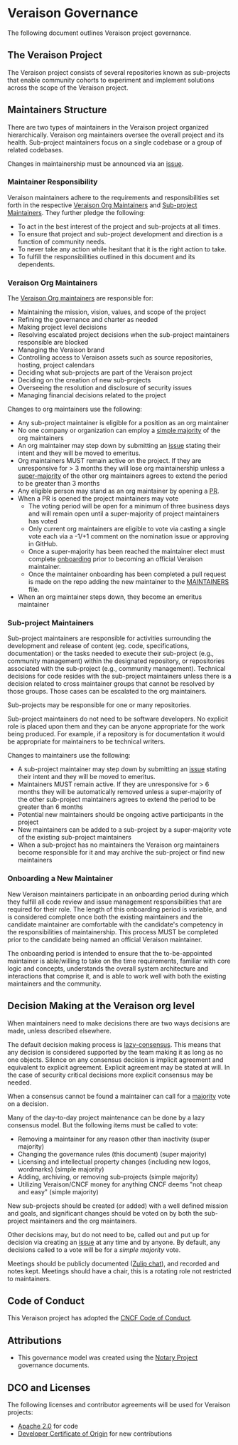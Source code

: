 # Veraison Governance

The following document outlines Veraison project governance.

## The Veraison Project

The Veraison project consists of several repositories known as sub-projects that enable community cohorts to experiment and implement solutions across the scope of the Veraison project.

## Maintainers Structure

There are two types of maintainers in the Veraison project organized hierarchically.
Veraison org maintainers oversee the overall project and its health.
Sub-project maintainers focus on a single codebase or a group of related codebases.

Changes in maintainership must be announced via an [issue][issue].

### Maintainer Responsibility

Veraison maintainers adhere to the requirements and responsibilities set forth in the respective [Veraison Org Maintainers](#veraison-org-maintainers) and [Sub-project Maintainers](#sub-project-maintainers).
They further pledge the following:

* To act in the best interest of the project and sub-projects at all times.
* To ensure that project and sub-project development and direction is a function of community needs.
* To never take any action while hesitant that it is the right action to take.
* To fulfill the responsibilities outlined in this document and its dependents.

### Veraison Org Maintainers

The [Veraison Org maintainers](./MAINTAINERS.toml) are responsible for:

* Maintaining the mission, vision, values, and scope of the project
* Refining the governance and charter as needed
* Making project level decisions
* Resolving escalated project decisions when the sub-project maintainers responsible are blocked
* Managing the Veraison brand
* Controlling access to Veraison assets such as source repositories, hosting, project calendars
* Deciding what sub-projects are part of the Veraison project
* Deciding on the creation of new sub-projects
* Overseeing the resolution and disclosure of security issues
* Managing financial decisions related to the project

Changes to org maintainers use the following:

* Any sub-project maintainer is eligible for a position as an org maintainer
* No one company or organization can employ a [simple majority][simple-majority] of the org maintainers
* An org maintainer may step down by submitting an [issue][issue] stating their intent and they will be moved to emeritus.
* Org maintainers MUST remain active on the project. If they are unresponsive for > 3 months they will lose org maintainership unless a [super-majority][super-majority] of the other org maintainers agrees to extend the period to be greater than 3 months
* Any eligible person may stand as an org maintainer by opening a [PR](https://github.com/veraison/community/pulls).
* When a PR is opened the project maintainers may vote
  * The voting period will be open for a minimum of three business days and will remain open until a super-majority of project maintainers has voted
  * Only current org maintainers are eligible to vote via casting a single vote each via a -1/+1 comment on the nomination issue or approving in GitHub.
  * Once a super-majority has been reached the maintainer elect must complete [onboarding](#onboarding-a-new-maintainer) prior to becoming an official Veraison maintainer.
  * Once the maintainer onboarding has been completed a pull request is made on the repo adding the new maintainer to the [MAINTAINERS](MAINTAINERS.toml) file.
* When an org maintainer steps down, they become an emeritus maintainer

### Sub-project Maintainers

Sub-project maintainers are responsible for activities surrounding the development and release of content (eg. code, specifications, documentation) or the tasks needed to execute their sub-project (e.g., community management) within the designated repository, or repositories associated with the sub-project (e.g., community management).
Technical decisions for code resides with the sub-project maintainers unless there is a decision related to cross maintainer groups that cannot be resolved by those groups.
Those cases can be escalated to the org maintainers.

Sub-projects may be responsible for one or many repositories.

Sub-project maintainers do not need to be software developers.
No explicit role is placed upon them and they can be anyone appropriate for the work being produced.
For example, if a repository is for documentation it would be appropriate for maintainers to be technical writers.

Changes to maintainers use the following:

* A sub-project maintainer may step down by submitting an [issue][issue] stating their intent and they will be moved to emeritus.
* Maintainers MUST remain active. If they are unresponsive for > 6 months they will be automatically removed unless a super-majority of the other sub-project maintainers agrees to extend the period to be greater than 6 months
* Potential new maintainers should be ongoing active participants in the project
* New maintainers can be added to a sub-project by a super-majority vote of the existing sub-project maintainers
* When a sub-project has no maintainers the Veraison org maintainers become responsible for it and may archive the sub-project or find new maintainers

### Onboarding a New Maintainer

New Veraison maintainers participate in an onboarding period during which they fulfill all code review and issue management responsibilities that are required for their role.
The length of this onboarding period is variable, and is considered complete once both the existing maintainers and the candidate maintainer are comfortable with the candidate's competency in the responsibilities of maintainership.
This process MUST be completed prior to the candidate being named an official Veraison maintainer.

The onboarding period is intended to ensure that the to-be-appointed maintainer is able/willing to take on the time requirements, familiar with core logic and concepts, understands the overall system architecture and interactions that comprise it, and is able to work well with both the existing maintainers and the community.

## Decision Making at the Veraison org level

When maintainers need to make decisions there are two ways decisions are made, unless described elsewhere.

The default decision making process is [lazy-consensus][lazy-consensus].
This means that any decision is considered supported by the team making it as long as no one objects.
Silence on any consensus decision is implicit agreement and equivalent to explicit agreement.
Explicit agreement may be stated at will. In the case of security critical decisions more explicit consensus may be needed.

When a consensus cannot be found a maintainer can call for a [majority][majority] vote on a decision.

Many of the day-to-day project maintenance can be done by a lazy consensus model.
But the following items must be called to vote:

* Removing a maintainer for any reason other than inactivity (super majority)
* Changing the governance rules (this document) (super majority)
* Licensing and intellectual property changes (including new logos, wordmarks) (simple majority)
* Adding, archiving, or removing sub-projects (simple majority)
* Utilizing Veraison/CNCF money for anything CNCF deems "not cheap and easy" (simple majority)

New sub-projects should be created (or added) with a well defined mission and goals, and significant changes should be voted on by both the sub-project maintainers and the org maintainers.

Other decisions may, but do not need to be, called out and put up for decision via creating an [issue][issue] at any time and by anyone.
By default, any decisions called to a vote will be for a _simple majority_ vote.

Meetings should be publicly documented ([Zulip chat][zulip-chat]), and recorded and notes kept.
Meetings should have a chair, this is a rotating role not restricted to maintainers.

## Code of Conduct

This Veraison project has adopted the [CNCF Code of Conduct][cncf-coc].

## Attributions

* This governance model was created using the [Notary Project](https://github.com/notaryproject/notary/blob/master/GOVERNANCE.md) governance documents.

## DCO and Licenses

The following licenses and contributor agreements will be used for Veraison projects:

* [Apache 2.0](https://opensource.org/licenses/Apache-2.0) for code
* [Developer Certificate of Origin](https://developercertificate.org/) for new contributions

[cncf-coc]:             https://github.com/cncf/foundation/blob/master/code-of-conduct.md
[issue]:                  https://github.com/veraison/community/issues/new
[lazy-consensus]: http://communitymgt.wikia.com/wiki/Lazy_consensus
[majority]:              https://en.wikipedia.org/wiki/Majority
[simple-majority]:  https://en.wikipedia.org/wiki/Simple_majority
[super-majority]:   https://en.wikipedia.org/wiki/Supermajority#Two-thirds_vote
[zulip-chat]:           https://veraison.zulipchat.com
